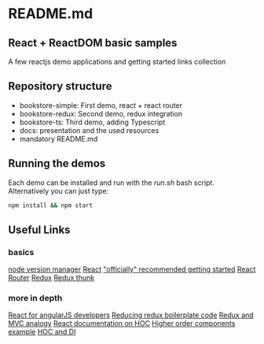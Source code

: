 README.md
=========

## React + ReactDOM basic samples

A few reactjs demo applications and getting started links collection

## Repository structure

* bookstore-simple: First demo, react + react router
* bookstore-redux: Second demo, redux integration
* bookstore-ts: Third demo, adding Typescript
* docs: presentation and the used resources
* mandatory README.md

## Running the demos

Each demo can be installed and run with the *run.sh* bash script.
Alternatively you can just type:

```sh
npm install && npm start
```

## Useful Links

### basics

[node version manager](https://github.com/creationix/nvm)
[React](https://reactjs.org)
["officially" recommended getting started](https://www.taniarascia.com/getting-started-with-react)
[React Router](https://reacttraining.com/react-router)
[Redux](https://redux.js.org)
[Redux thunk](https://github.com/reduxjs/redux-thunk)

### more in depth

[React for angularJS developers](https://www.sitepoint.com/react-for-angular-developers/)
[Reducing redux boilerplate code](https://redux.js.org/recipes/reducing-boilerplate)
[Redux and MVC analogy](https://hackernoon.com/thinking-in-redux-when-all-youve-known-is-mvc-c78a74d35133)
[React documentation on HOC](https://reactjs.org/docs/higher-order-components.html)
[Higher order components example](https://levelup.gitconnected.com/understanding-react-higher-order-components-by-example-95e8c47c8006)
[HOC and DI](https://medium.com/front-end-weekly/reactjs-hoc-how-to-inject-dependencies-to-react-component-in-angularjs-way-a2fc63d795c8)

